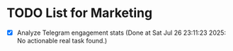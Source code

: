 # TODO List for Marketing

- [x] Analyze Telegram engagement stats  (Done at Sat Jul 26 23:11:23 2025: No actionable real task found.)